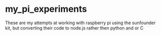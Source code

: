 # my_pi_experiments
These are my attempts at working with raspberry pi using the sunfounder kit, but converting their code to node.js rather then python and or C
